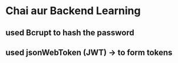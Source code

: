 # Chai aur Backend Learning

## used Bcrupt to hash the password

## used jsonWebToken (JWT) -> to form tokens

## 